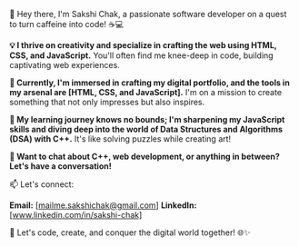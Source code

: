 👋 Hey there, I'm Sakshi Chak, a passionate software developer on a quest to turn caffeine into code! ☕💻

**💡 I thrive on creativity and specialize in crafting the web using HTML, CSS, and JavaScript.** You'll often find me knee-deep in code, building captivating web experiences.

**🔭 Currently, I'm immersed in crafting my digital portfolio, and the tools in my arsenal are [HTML, CSS, and JavaScript].** I'm on a mission to create something that not only impresses but also inspires.

**🌱 My learning journey knows no bounds; I'm sharpening my JavaScript skills and diving deep into the world of Data Structures and Algorithms (DSA) with C++.** It's like solving puzzles while creating art!

**💬 Want to chat about C++, web development, or anything in between? Let's have a conversation!**

📫 Let's connect:

**Email:** [mailme.sakshichak@gmail.com]
**LinkedIn:** [www.linkedin.com/in/sakshi-chak]

🚀 Let's code, create, and conquer the digital world together! 🌐✨


